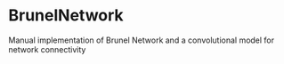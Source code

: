 # BrunelNetwork
Manual implementation of Brunel Network and a convolutional model for network connectivity
